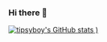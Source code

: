 ### Hi there 👋
[![tipsyboy's GitHub stats](https://github-readme-stats.vercel.app/api?username=tipsyboy&show_icons=true&theme=darcula)
)](https://github.com/tipsyboy/github-readme-stats)

<!--
**tipsyboy/tipsyboy** is a ✨ _special_ ✨ repository because its `README.md` (this file) appears on your GitHub profile.

Here are some ideas to get you started:

- 🔭 I’m currently working on ...
- 🌱 I’m currently learning ...
- 👯 I’m looking to collaborate on ...
- 🤔 I’m looking for help with ...
- 💬 Ask me about ...
- 📫 How to reach me: ...
- 😄 Pronouns: ...
- ⚡ Fun fact: ...
-->
